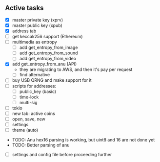 ## Active tasks

- [x] master private key (xprv)
- [x] master public key (xpub)
- [x] address tab
- [ ] get keccak256 support (Ethereum)
- [ ] multimedia as entropy
    - [ ] add get_entropy_from_image
    - [ ] add get_entropy_from_sound
    - [ ] add get_entropy_from_video
- [x] add get_entropy_from_anu (API)
    - they are migrating to AWS, and then it's pay per request
    - [ ] find alternative
- [ ] buy USB QRNG and make support for it
- [ ] scripts for addresses:
    - [ ] public_key (basic)
    - [ ] time-lock
    - [ ] multi-sig
- [ ] tokio
- [ ] new tab: active coins
- [ ] open, save, new
- [ ] settings
- [ ] theme (auto)
- TODO: Anu hex16 parsing is working, but uint8 and 16 are not done yet
- TODO: Better parsing of anu 
- [ ] settings and config file before proceeding further